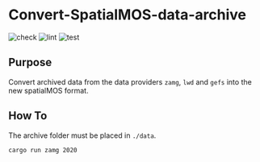 # Convert-SpatialMOS-data-archive

![check](https://github.com/naschidaniel/convert-spatialmos-data-archive/actions/workflows/check_test_lint.yml/badge.svg?name=check) ![lint](https://github.com/naschidaniel/convert-spatialmos-data-archive/actions/workflows/check_test_lint.yml/badge.svg?name=lint) ![test](https://github.com/naschidaniel/convert-spatialmos-data-archive/actions/workflows/check_test_lint.yml/badge.svg?name=test)

## Purpose

Convert archived data from the data providers `zamg`, `lwd` and `gefs` into the new spatialMOS format.

## How To

The archive folder must be placed in `./data`.

```
cargo run zamg 2020
```